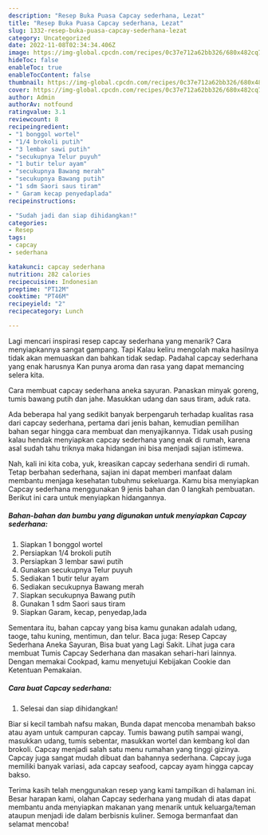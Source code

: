 ```yaml
---
description: "Resep Buka Puasa Capcay sederhana, Lezat"
title: "Resep Buka Puasa Capcay sederhana, Lezat"
slug: 1332-resep-buka-puasa-capcay-sederhana-lezat
category: Uncategorized
date: 2022-11-08T02:34:34.406Z
image: https://img-global.cpcdn.com/recipes/0c37e712a62bb326/680x482cq70/capcay-sederhana-foto-resep-utama.jpg
hideToc: false
enableToc: true
enableTocContent: false
thumbnail: https://img-global.cpcdn.com/recipes/0c37e712a62bb326/680x482cq70/capcay-sederhana-foto-resep-utama.jpg
cover: https://img-global.cpcdn.com/recipes/0c37e712a62bb326/680x482cq70/capcay-sederhana-foto-resep-utama.jpg
author: Admin
authorAv: notfound
ratingvalue: 3.1
reviewcount: 8
recipeingredient:
- "1 bonggol wortel"
- "1/4 brokoli putih"
- "3 lembar sawi putih"
- "secukupnya Telur puyuh"
- "1 butir telur ayam"
- "secukupnya Bawang merah"
- "secukupnya Bawang putih"
- "1 sdm Saori saus tiram"
- " Garam kecap penyedaplada"
recipeinstructions:

- "Sudah jadi dan siap dihidangkan!"
categories:
- Resep
tags:
- capcay
- sederhana

katakunci: capcay sederhana 
nutrition: 282 calories
recipecuisine: Indonesian
preptime: "PT12M"
cooktime: "PT46M"
recipeyield: "2"
recipecategory: Lunch

---
```



Lagi mencari inspirasi resep capcay sederhana yang menarik? Cara menyiapkannya sangat gampang. Tapi Kalau keliru mengolah maka hasilnya tidak akan memuaskan dan bahkan tidak sedap. Padahal capcay sederhana yang enak harusnya Kan punya aroma dan rasa yang dapat memancing selera kita.


Cara membuat capcay sederhana aneka sayuran. Panaskan minyak goreng, tumis bawang putih dan jahe. Masukkan udang dan saus tiram, aduk rata.

Ada beberapa hal yang sedikit banyak berpengaruh terhadap kualitas rasa dari capcay sederhana, pertama dari jenis bahan, kemudian pemilihan bahan segar hingga cara membuat dan menyajikannya. Tidak usah pusing kalau hendak menyiapkan capcay sederhana yang enak di rumah, karena asal sudah tahu triknya maka hidangan ini bisa menjadi sajian istimewa.


Nah, kali ini kita coba, yuk, kreasikan capcay sederhana sendiri di rumah. Tetap berbahan sederhana, sajian ini dapat memberi manfaat dalam membantu menjaga kesehatan tubuhmu sekeluarga. Kamu bisa menyiapkan Capcay sederhana menggunakan 9 jenis bahan dan 0 langkah pembuatan. Berikut ini cara untuk menyiapkan hidangannya.

<!--inarticleads1-->

##### Bahan-bahan dan bumbu yang digunakan untuk menyiapkan Capcay sederhana:

1. Siapkan 1 bonggol wortel
1. Persiapkan 1/4 brokoli putih
1. Persiapkan 3 lembar sawi putih
1. Gunakan secukupnya Telur puyuh
1. Sediakan 1 butir telur ayam
1. Sediakan secukupnya Bawang merah
1. Siapkan secukupnya Bawang putih
1. Gunakan 1 sdm Saori saus tiram
1. Siapkan  Garam, kecap, penyedap,lada


Sementara itu, bahan capcay yang bisa kamu gunakan adalah udang, taoge, tahu kuning, mentimun, dan telur. Baca juga: Resep Capcay Sederhana Aneka Sayuran, Bisa buat yang Lagi Sakit. Lihat juga cara membuat Tumis Capcay Sederhana dan masakan sehari-hari lainnya. Dengan memakai Cookpad, kamu menyetujui Kebijakan Cookie dan Ketentuan Pemakaian. 

<!--inarticleads2-->

##### Cara buat Capcay sederhana:


1. Selesai dan siap dihidangkan!

Biar si kecil tambah nafsu makan, Bunda dapat mencoba menambah bakso atau ayam untuk campuran capcay. Tumis bawang putih sampai wangi, masukkan udang, tumis sebentar, masukkan wortel dan kembang kol dan brokoli. Capcay menjadi salah satu menu rumahan yang tinggi gizinya. Capcay juga sangat mudah dibuat dan bahannya sederhana. Capcay juga memiliki banyak variasi, ada capcay seafood, capcay ayam hingga capcay bakso. 

Terima kasih telah menggunakan resep yang kami tampilkan di halaman ini. Besar harapan kami, olahan Capcay sederhana yang mudah di atas dapat membantu anda menyiapkan makanan yang menarik untuk keluarga/teman ataupun menjadi ide dalam berbisnis kuliner. Semoga bermanfaat dan selamat mencoba!
